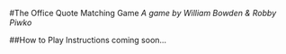 #The Office Quote Matching Game
*A game by William Bowden & Robby Piwko*

##How to Play
Instructions coming soon...